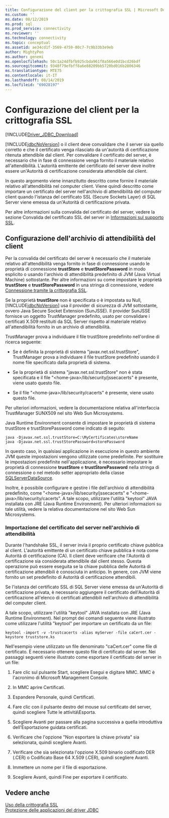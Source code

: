 ```yaml
---
title: Configurazione del client per la crittografia SSL | Microsoft Docs
ms.custom: ''
ms.date: 08/12/2019
ms.prod: sql
ms.prod_service: connectivity
ms.reviewer: ''
ms.technology: connectivity
ms.topic: conceptual
ms.assetid: ae34cd1f-3569-4759-80c7-7c9b33b3e9eb
author: MightyPen
ms.author: genemi
ms.openlocfilehash: 50c1a24dfbfb925cbda961f8a566e0d1bcd26bdf
ms.sourcegitcommit: 9348f79efbff8a6e88209bb5720bd016b2806346
ms.translationtype: MTE75
ms.contentlocale: it-IT
ms.lasthandoff: 08/14/2019
ms.locfileid: "69028197"
---
```

# <a name="configuring-the-client-for-ssl-encryption"></a>Configurazione del client per la crittografia SSL
[!INCLUDE[Driver_JDBC_Download](../../includes/driver_jdbc_download.md)]

  [!INCLUDE[jdbcNoVersion](../../includes/jdbcnoversion_md.md)] o il client deve convalidare che il server sia quello corretto e che il certificato venga rilasciato da un'autorità di certificazione ritenuta attendibile dal client. Per convalidare il certificato del server, è necessario che in fase di connessione venga fornito il materiale relativo all'attendibilità. L'autorità emittente del certificato del server deve inoltre essere un'Autorità di certificazione considerata attendibile dal client.  
  
 In questo argomento viene innanzitutto descritto come fornire il materiale relativo all'attendibilità nel computer client. Viene quindi descritto come importare un certificato del server nell'archivio di attendibilità del computer client quando l'istanza del certificato SSL (Secure Sockets Layer) di SQL Server viene emessa da un'Autorità di certificazione privata.  
  
 Per altre informazioni sulla convalida del certificato del server, vedere la sezione Convalida del certificato SSL del server in [Informazioni sul supporto SSL](../../connect/jdbc/understanding-ssl-support.md).  
  
## <a name="configuring-the-client-trust-store"></a>Configurazione dell'archivio di attendibilità del client 
 Per la convalida del certificato del server è necessario che il materiale relativo all'attendibilità venga fornito in fase di connessione usando le proprietà di connessione **trustStore** e **trustStorePassword** in modo esplicito o usando l'archivio di attendibilità predefinito di JVM (Java Virtual Machine) sottostante. Per altre informazioni su come impostare le proprietà **trustStore** e **trustStorePassword** in una stringa di connessione, vedere [Connessione tramite la crittografia SSL](../../connect/jdbc/connecting-with-ssl-encryption.md).  
  
 Se la proprietà **trustStore** non è specificata o è impostata su Null, [!INCLUDE[jdbcNoVersion](../../includes/jdbcnoversion_md.md)] usa il provider di sicurezza di JVM sottostante, ovvero Java Secure Socket Extension (SunJSSE). Il provider SunJSSE fornisce un oggetto TrustManager predefinito, usato per convalidare i certificati X.509 restituiti da SQL Server rispetto al materiale relativo all'attendibilità fornito in un archivio di attendibilità.  
  
 TrustManager prova a individuare il file trustStore predefinito nell'ordine di ricerca seguente:  
  
-   Se è definita la proprietà di sistema "javax.net.ssl.trustStore", TrustManager prova a individuare il file trustStore predefinito usando il nome file specificato dalla proprietà di sistema.  
  
-   Se la proprietà di sistema "javax.net.ssl.trustStore" non è stata specificata e il file "\<home-java>/lib/security/jssecacerts" è presente, viene usato questo file.  
  
-   Se il file "\<home-java>/lib/security/cacerts" è presente, viene usato questo file.  
  
 Per ulteriori informazioni, vedere la documentazione relativa all'interfaccia TrustManager SUNX509 nel sito Web Sun Microsystems.  
  
 Java Runtime Environment consente di impostare le proprietà di sistema trustStore e trustStorePassword come indicato di seguito:  
  
```  
java -Djavax.net.ssl.trustStore=C:\MyCertificates\storeName  
java -Djavax.net.ssl.trustStorePassword=storePassword  
```  
  
 In questo caso, in qualsiasi applicazione in esecuzione in questo ambiente JVM queste impostazioni vengono utilizzate come predefinite. Per sostituire le impostazioni predefinite nell'applicazione, è necessario impostare le proprietà di connessione **trustStore** e **trustStorePassword** nella stringa di connessione o nel metodo setter appropriato della classe [SQLServerDataSource](../../connect/jdbc/reference/sqlserverdatasource-class.md).  
  
 Inoltre, è possibile configurare e gestire i file dell'archivio di attendibilità predefinito, come "\<home-java>/lib/security/jssecacerts" e "\<home-java>/lib/security/cacerts". A tale scopo, utilizzare l'utilità "keytool" JAVA installata con JRE (Java Runtime Environment). Per ulteriori informazioni su tale utilità, vedere la relativa documentazione nel sito Web Sun Microsystems.  
  
### <a name="importing-the-server-certificate-to-trust-store"></a>Importazione del certificato del server nell'archivio di attendibilità  
 Durante l'handshake SSL, il server invia il proprio certificato chiave pubblica al client. L'autorità emittente di un certificato chiave pubblica è nota come Autorità di certificazione (CA). Il client deve verificare che l'Autorità di certificazione sia considerata attendibile dal client stesso. Questa operazione può essere eseguita se la chiave pubblica delle Autorità di certificazione attendibili è conosciuta in anticipo. In genere, con JVM viene fornito un set predefinito di Autorità di certificazione attendibili.  
  
 Se l'istanza del certificato SSL di SQL Server viene emessa da un'Autorità di certificazione privata, è necessario aggiungere il certificato dell'Autorità di certificazione all'elenco di certificati attendibili nell'archivio di attendibilità del computer client.  
  
 A tale scopo, utilizzare l'utilità "keytool" JAVA installata con JRE (Java Runtime Environment). Nel prompt dei comandi seguente viene illustrato come utilizzare l'utilità "keytool" per importare un certificato da un file:  
  
```  
keytool -import -v -trustcacerts -alias myServer -file caCert.cer -keystore truststore.ks  
```  
  
 Nell'esempio viene utilizzato un file denominato "caCert.cer" come file di certificato. È necessario ottenere questo file di certificato dal server. Nei passaggi seguenti viene illustrato come esportare il certificato del server in un file:  
  
1.  Fare clic sul pulsante Start, scegliere Esegui e digitare MMC. MMC è l'acronimo di Microsoft Management Console.  
  
2.  In MMC aprire Certificati.  
  
3.  Espandere Personale, quindi Certificati.  
  
4.  Fare clic con il pulsante destro del mouse sul certificato del server, quindi scegliere Tutte le attività\Esporta.  
  
5.  Scegliere Avanti per passare alla pagina successiva a quella introduttiva dell'Esportazione guidata certificati.  
  
6.  Verificare che l'opzione "Non esportare la chiave privata" sia selezionata, quindi scegliere Avanti.  
  
7.  Verificare che sia selezionata l'opzione X.509 binario codificato DER (.CER) o Codificato Base 64 X.509 (.CER), quindi scegliere Avanti.  
  
8.  Immettere un nome per il file di esportazione.  
  
9. Scegliere Avanti, quindi Fine per esportare il certificato.  
  
## <a name="see-also"></a>Vedere anche  
 [Uso della crittografia SSL](../../connect/jdbc/using-ssl-encryption.md)   
 [Protezione delle applicazioni del driver JDBC](../../connect/jdbc/securing-jdbc-driver-applications.md)  
  
  

